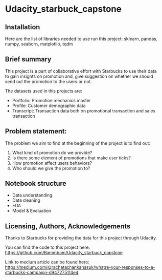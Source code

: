 # Udacity_starbuck_capstone

## Installation <a name="installation"></a>
Here are the list of libraries needed to use run this project:
sklearn, pandas, numpy, seaborn, matplotlib, tqdm

## Brief summary<a name="motivation"></a>
This project is a part of collaborative effort with Starbucks to use their data to gain insights on promotion and, give suggestion on whether we should send out the promotion to the users or not.

The datasets used in this projects are:
- Portfolio: Promotion mechanics master
- Profile: Customer demographic data
- Transcript: Transaction data both on promotional transaction and sales transaction

## Problem statement:
The problem we aim to find at the beginning of the project is to find out:
1. What kind of promotion do we provide?
2. Is there some element of promotions that make user ticks?
3. How promotion affect users behaviors?
4. Who should we give the promotion to?

## Notebook structure
- Data understanding
- Data cleaning
- EDA
- Model & Evaluation

## Licensing, Authors, Acknowledgements
Thanks to Starbucks for providing the data for this project through Udacity.


You can find the code to this project here: https://github.com/Bammbam/Udacity_starbuck_capstone

Link to medium article can be found here: https://medium.com/@rachatachankanasuk/whatre-your-responses-to-a-starbucks-campaign-d947275114e4
